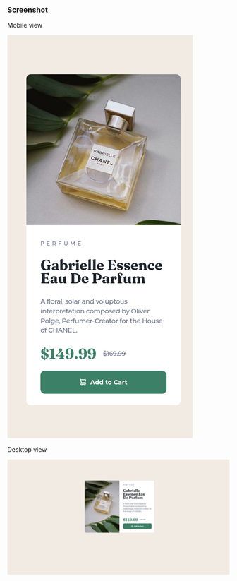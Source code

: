 ### Screenshot

Mobile view 

![](./assets/images/Screenshot%202025-09-12%20at%2022-10-00%20.png)

Desktop view 

![](./assets/images/Screenshot%202025-09-12%20at%2022-08-35%20.png)